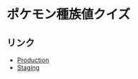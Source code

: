 # ポケモン種族値クイズ

## リンク

- [Production](https://pokemon-shuzokuchi-quiz.kiyomaro.app)
- [Staging](https://pokemon-shuzokuchi-quiz-stg.firebaseapp.com/)
